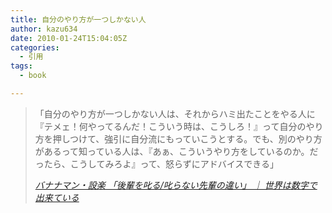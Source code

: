 ```yaml
---
title: 自分のやり方が一つしかない人
author: kazu634
date: 2010-01-24T15:04:05Z
categories:
  - 引用
tags:
  - book

---
```

<div class="section">
<blockquote title="バナナマン・設楽 「後輩を叱る/叱らない先輩の違い」 ｜ 世界は数字で出来ている" cite="http://numbers2007.blog123.fc2.com/blog-entry-890.html">
<p>
      「自分のやり方が一つしかない人は、それからハミ出たことをやる人に『テメェ！何やってるんだ！こういう時は、こうしろ！』って自分のやり方を押しつけて、強引に自分流にもっていこうとする。でも、別のやり方があるって知っている人は、『あぁ、こういうやり方をしているのか。だったら、こうしてみろよ』って、怒らずにアドバイスできる」
</p>

<p>
<cite><a href="http://numbers2007.blog123.fc2.com/blog-entry-890.html" onclick="__gaTracker('send', 'event', 'outbound-article', 'http://numbers2007.blog123.fc2.com/blog-entry-890.html', 'バナナマン・設楽 「後輩を叱る/叱らない先輩の違い」 ｜ 世界は数字で出来ている');" target="_blank">バナナマン・設楽 「後輩を叱る/叱らない先輩の違い」 ｜ 世界は数字で出来ている</a></cite>
</p>
</blockquote>
</div>
